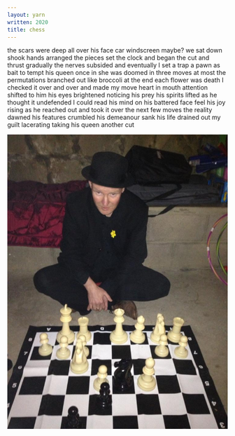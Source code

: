 ```yaml
---
layout: yarn
written: 2020
title: chess
---
```


<div class="poem">
the scars were deep  
all over his face  
car windscreen maybe?  
we sat down  
shook hands  
arranged the pieces  
set the clock  
and began  
the cut  
and thrust  
gradually  
the nerves subsided  
and eventually  
I set a trap  
a pawn as bait  
to tempt his queen  
once in  
she was doomed  
in three moves  
at most  
the permutations  
branched out  
like broccoli  
at the end  
each flower  
was death  
I checked it  
over and over  
and made my move  
heart in mouth  
attention shifted  
to him  
his eyes brightened  
noticing  
his prey  
his spirits lifted  
as he thought it  
undefended  
I could read his mind  
on his battered face  
feel his joy rising  
as he reached out  
and took it  
over the next few moves  
the reality dawned  
his features crumbled  
his demeanour sank  
his life  
drained out  
my guilt  
lacerating  
taking his queen  
another cut
</div>

![chess](/assets/images/faves/Chess.jpg "chess")

